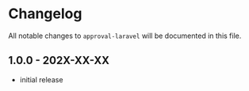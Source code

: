 # Changelog

All notable changes to `approval-laravel` will be documented in this file.

## 1.0.0 - 202X-XX-XX

- initial release
